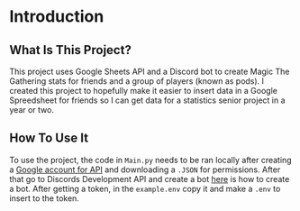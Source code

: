 # Introduction

## What Is This Project?

This project uses Google Sheets API and a Discord bot to create Magic The Gathering stats for friends and a group of players (known as pods). I created this project to hopefully make it easier to insert data in a Google Spreedsheet for friends so I can get data for a statistics senior project in a year or two.

## How To Use It

To use the project, the code in `Main.py` needs to be ran locally after creating a [Google account for API](https://support.google.com/googleapi/answer/6158862?hl=en) and downloading a `.JSON` for permissions. After that go to Discords Development API and create a bot [here](https://www.writebots.com/discord-bot-token/) is how to create a bot. After getting a token, in the `example.env` copy it and make a `.env` to insert to the token.
